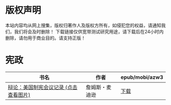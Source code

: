# 版权声明

本站内容均从网上搜集，版权归著作人及版权方所有，如侵犯您的权益，请通知我们，我们将会及时删除！ 下载链接仅供宽带测试研究用途，请下载后在24小时内删除，请勿用于商业目的。请支持正版！

# 宪政

| 书名 | 作者 | epub/mobi/azw3 |
| --- | --- | --- |
| [辩论：美国制宪会议记录 (点击查看图片)](https://www.dushupai.com/attachment/2024/06/02/b34cb82b77d23c1e.jpg) | 詹姆斯・麦迪逊 | [下载](https://url89.ctfile.com/f/31084289-1357008826-b8a8a1?p=8866) |
